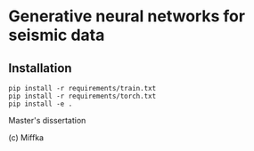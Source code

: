 # Generative neural networks for seismic data

## Installation

```
pip install -r requirements/train.txt
pip install -r requirements/torch.txt
pip install -e .
```

Master's dissertation

(c) Miffka